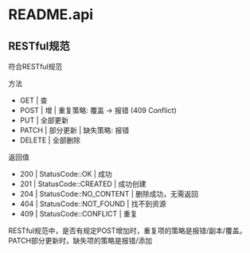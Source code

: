 # README.api

## RESTful规范

符合RESTful规范

方法

- GET    | 查
- POST   | 增      | 重复策略: 覆盖 -> 报错 (409 Conflict)
- PUT    | 全部更新
- PATCH  | 部分更新 | 缺失策略: 报错
- DELETE | 全部删除

返回值

- 200 | StatusCode::OK         | 成功
- 201 | StatusCode::CREATED    | 成功创建
- 204 | StatusCode::NO_CONTENT | 删除成功，无需返回
- 404 | StatusCode::NOT_FOUND  | 找不到资源
- 409 | StatusCode::CONFLICT   | 重复

RESTful规范中，是否有规定POST增加时，重复项的策略是报错/副本/覆盖。PATCH部分更新时，缺失项的策略是报错/添加
